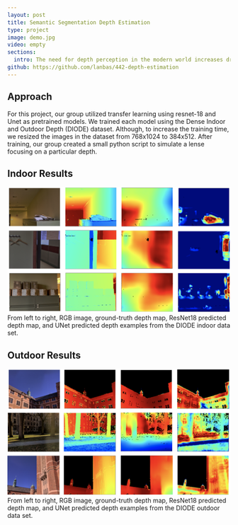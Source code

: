 ```yaml
---
layout: post
title: Semantic Segmentation Depth Estimation
type: project
image: demo.jpg
video: empty
sections:
  intro: The need for depth perception in the modern world increases dramatically each year. With the creation of self-driving cars and other smart machines, there is an importance in capturing the way human eyes are able to interpret the 3-dimensional world and efficiently convert it into data computers can understand. Using computer vision, and more specifically convolutional neural networks, the problem of mapping real world images into a depth map becomes possible. Using encoder-decoder CNNs, we can capture the spacial relationship between each pixel in an input image from each layer of the net. 
github: https://github.com/lanbas/442-depth-estimation
---
```

## Approach

For this project, our group utilized transfer learning using resnet-18 and Unet as pretrained models. We trained each model using the Dense Indoor and Outdoor Depth (DIODE) dataset. Although, to increase the training time, we resized the images in the dataset from 768x1024 to 384x512. After training, our group created a small python script to simulate a lense focusing on a particular depth.

## Indoor Results
<img src="/assets/img/indoorresults.png">
From left to right, RGB image, ground-truth depth map, ResNet18 predicted depth map, and UNet predicted depth examples from the DIODE indoor data set.

## Outdoor Results
<img src="/assets/img/outdoorresults.png">
From left to right, RGB image, ground-truth depth map, ResNet18 predicted depth map, and UNet predicted depth examples from the DIODE outdoor data set.

<div class="foot-icon"> 
<a href="{{page.github}}"><span class="fa fa-github fa-2x" style="color:rgb(0, 0, 0);"></span><a>
